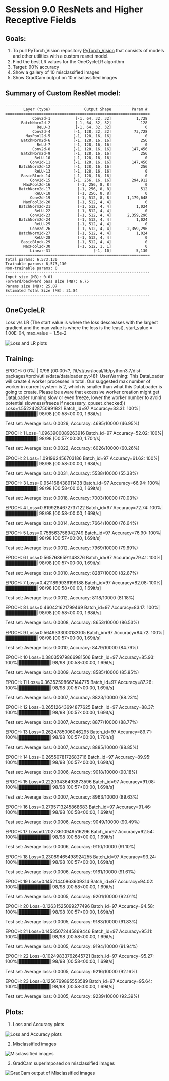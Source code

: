 # Session 9.0 ResNets and Higher Receptive Fields

## Goals:
1. To pull PyTorch_Vision repository [PyTorch_Vision](https://github.com/lavanyanemani96/PyTorch_Vision) that consists of models and other utilities with a custom resnet model.
2. Find the best LR values for the OneCycleLR algorithm
3. Target: 90% accuracy 
4. Show a gallery of 10 misclassified images
5. Show GradCam output on 10 misclassified images


## Summary of Custom ResNet model:
```
----------------------------------------------------------------
        Layer (type)               Output Shape         Param #
================================================================
            Conv2d-1           [-1, 64, 32, 32]           1,728
       BatchNorm2d-2           [-1, 64, 32, 32]             128
              ReLU-3           [-1, 64, 32, 32]               0
            Conv2d-4          [-1, 128, 32, 32]          73,728
         MaxPool2d-5          [-1, 128, 16, 16]               0
       BatchNorm2d-6          [-1, 128, 16, 16]             256
              ReLU-7          [-1, 128, 16, 16]               0
            Conv2d-8          [-1, 128, 16, 16]         147,456
       BatchNorm2d-9          [-1, 128, 16, 16]             256
             ReLU-10          [-1, 128, 16, 16]               0
           Conv2d-11          [-1, 128, 16, 16]         147,456
      BatchNorm2d-12          [-1, 128, 16, 16]             256
             ReLU-13          [-1, 128, 16, 16]               0
       BasicBlock-14          [-1, 128, 16, 16]               0
           Conv2d-15          [-1, 256, 16, 16]         294,912
        MaxPool2d-16            [-1, 256, 8, 8]               0
      BatchNorm2d-17            [-1, 256, 8, 8]             512
             ReLU-18            [-1, 256, 8, 8]               0
           Conv2d-19            [-1, 512, 8, 8]       1,179,648
        MaxPool2d-20            [-1, 512, 4, 4]               0
      BatchNorm2d-21            [-1, 512, 4, 4]           1,024
             ReLU-22            [-1, 512, 4, 4]               0
           Conv2d-23            [-1, 512, 4, 4]       2,359,296
      BatchNorm2d-24            [-1, 512, 4, 4]           1,024
             ReLU-25            [-1, 512, 4, 4]               0
           Conv2d-26            [-1, 512, 4, 4]       2,359,296
      BatchNorm2d-27            [-1, 512, 4, 4]           1,024
             ReLU-28            [-1, 512, 4, 4]               0
       BasicBlock-29            [-1, 512, 4, 4]               0
        MaxPool2d-30            [-1, 512, 1, 1]               0
           Linear-31                   [-1, 10]           5,130
================================================================
Total params: 6,573,130
Trainable params: 6,573,130
Non-trainable params: 0
----------------------------------------------------------------
Input size (MB): 0.01
Forward/backward pass size (MB): 6.75
Params size (MB): 25.07
Estimated Total Size (MB): 31.84
----------------------------------------------------------------

```
## OneCycleLR 

Loss v/s LR (The start value is where the loss descreases with the largest gradient and the max value is where the loss is the least). start_value = 1.00E-04, max_value = 1.5e-2

![Loss and LR plots](./plots/LR_finder.png)


## Training: 

EPOCH: 0
  0%|          | 0/98 [00:00<?, ?it/s]/usr/local/lib/python3.7/dist-packages/torch/utils/data/dataloader.py:481: UserWarning: This DataLoader will create 4 worker processes in total. Our suggested max number of worker in current system is 2, which is smaller than what this DataLoader is going to create. Please be aware that excessive worker creation might get DataLoader running slow or even freeze, lower the worker number to avoid potential slowness/freeze if necessary.
  cpuset_checked))
Loss=1.5522428750991821 Batch_id=97 Accuracy=33.31: 100%|██████████| 98/98 [00:58<00:00,  1.68it/s]

Test set: Average loss: 0.0029, Accuracy: 4695/10000 (46.95%)

EPOCH: 1
Loss=1.0963900089263916 Batch_id=97 Accuracy=52.02: 100%|██████████| 98/98 [00:57<00:00,  1.70it/s]

Test set: Average loss: 0.0022, Accuracy: 6026/10000 (60.26%)

EPOCH: 2
Loss=1.091962456703186 Batch_id=97 Accuracy=61.62: 100%|██████████| 98/98 [00:58<00:00,  1.68it/s]

Test set: Average loss: 0.0031, Accuracy: 5538/10000 (55.38%)

EPOCH: 3
Loss=0.954168438911438 Batch_id=97 Accuracy=66.94: 100%|██████████| 98/98 [00:58<00:00,  1.69it/s]

Test set: Average loss: 0.0018, Accuracy: 7003/10000 (70.03%)

EPOCH: 4
Loss=0.8199284672737122 Batch_id=97 Accuracy=72.74: 100%|██████████| 98/98 [00:58<00:00,  1.69it/s]

Test set: Average loss: 0.0014, Accuracy: 7664/10000 (76.64%)

EPOCH: 5
Loss=0.758563756942749 Batch_id=97 Accuracy=76.90: 100%|██████████| 98/98 [00:57<00:00,  1.69it/s]

Test set: Average loss: 0.0012, Accuracy: 7969/10000 (79.69%)

EPOCH: 6
Loss=0.5657686591148376 Batch_id=97 Accuracy=79.41: 100%|██████████| 98/98 [00:57<00:00,  1.69it/s]

Test set: Average loss: 0.0010, Accuracy: 8287/10000 (82.87%)

EPOCH: 7
Loss=0.4211899936199188 Batch_id=97 Accuracy=82.08: 100%|██████████| 98/98 [00:58<00:00,  1.69it/s]

Test set: Average loss: 0.0012, Accuracy: 8118/10000 (81.18%)

EPOCH: 8
Loss=0.460421621799469 Batch_id=97 Accuracy=83.17: 100%|██████████| 98/98 [00:58<00:00,  1.68it/s]

Test set: Average loss: 0.0008, Accuracy: 8653/10000 (86.53%)

EPOCH: 9
Loss=0.5649333000183105 Batch_id=97 Accuracy=84.72: 100%|██████████| 98/98 [00:57<00:00,  1.69it/s]

Test set: Average loss: 0.0010, Accuracy: 8479/10000 (84.79%)

EPOCH: 10
Loss=0.38035979866981506 Batch_id=97 Accuracy=85.93: 100%|██████████| 98/98 [00:58<00:00,  1.69it/s]

Test set: Average loss: 0.0009, Accuracy: 8585/10000 (85.85%)

EPOCH: 11
Loss=0.36352598667144775 Batch_id=97 Accuracy=87.26: 100%|██████████| 98/98 [00:57<00:00,  1.69it/s]

Test set: Average loss: 0.0007, Accuracy: 8823/10000 (88.23%)

EPOCH: 12
Loss=0.26512643694877625 Batch_id=97 Accuracy=88.37: 100%|██████████| 98/98 [00:57<00:00,  1.69it/s]

Test set: Average loss: 0.0007, Accuracy: 8877/10000 (88.77%)

EPOCH: 13
Loss=0.2624785006046295 Batch_id=97 Accuracy=89.71: 100%|██████████| 98/98 [00:57<00:00,  1.70it/s]

Test set: Average loss: 0.0007, Accuracy: 8885/10000 (88.85%)

EPOCH: 14
Loss=0.2655078172683716 Batch_id=97 Accuracy=89.95: 100%|██████████| 98/98 [00:57<00:00,  1.69it/s]

Test set: Average loss: 0.0006, Accuracy: 9018/10000 (90.18%)

EPOCH: 15
Loss=0.22203436493873596 Batch_id=97 Accuracy=91.08: 100%|██████████| 98/98 [00:57<00:00,  1.69it/s]

Test set: Average loss: 0.0007, Accuracy: 8963/10000 (89.63%)

EPOCH: 16
Loss=0.2795713245868683 Batch_id=97 Accuracy=91.46: 100%|██████████| 98/98 [00:58<00:00,  1.69it/s]

Test set: Average loss: 0.0006, Accuracy: 9049/10000 (90.49%)

EPOCH: 17
Loss=0.20273610949516296 Batch_id=97 Accuracy=92.54: 100%|██████████| 98/98 [00:58<00:00,  1.69it/s]

Test set: Average loss: 0.0006, Accuracy: 9110/10000 (91.10%)

EPOCH: 18
Loss=0.23089465498924255 Batch_id=97 Accuracy=93.24: 100%|██████████| 98/98 [00:57<00:00,  1.69it/s]

Test set: Average loss: 0.0006, Accuracy: 9161/10000 (91.61%)

EPOCH: 19
Loss=0.14521440863609314 Batch_id=97 Accuracy=94.02: 100%|██████████| 98/98 [00:58<00:00,  1.69it/s]

Test set: Average loss: 0.0005, Accuracy: 9201/10000 (92.01%)

EPOCH: 20
Loss=0.12631525099277496 Batch_id=97 Accuracy=94.58: 100%|██████████| 98/98 [00:57<00:00,  1.69it/s]

Test set: Average loss: 0.0005, Accuracy: 9183/10000 (91.83%)

EPOCH: 21
Loss=0.14535072445869446 Batch_id=97 Accuracy=95.11: 100%|██████████| 98/98 [00:58<00:00,  1.69it/s]

Test set: Average loss: 0.0005, Accuracy: 9194/10000 (91.94%)

EPOCH: 22
Loss=0.10249833762645721 Batch_id=97 Accuracy=95.27: 100%|██████████| 98/98 [00:58<00:00,  1.69it/s]

Test set: Average loss: 0.0005, Accuracy: 9216/10000 (92.16%)

EPOCH: 23
Loss=0.1256769895553589 Batch_id=97 Accuracy=95.64: 100%|██████████| 98/98 [00:58<00:00,  1.69it/s]

Test set: Average loss: 0.0005, Accuracy: 9239/10000 (92.39%)


## Plots: 

1. Loss and Accuracy plots

![Loss and Accuracy plots](./plots/loss_accuracy.png)

2. Misclassified images

![Misclassified images](./plots/misclassified.png)

3. GradCam superimposed on misclassified images

![GradCam output of Misclassified images](./plots/misclassified_gradcam.png)

